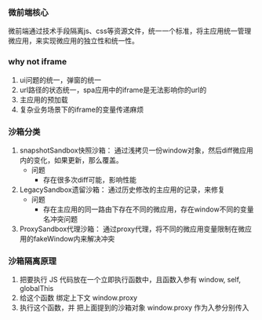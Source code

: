 ### 微前端核心

微前端通过技术手段隔离js、css等资源文件，统一一个标准，将主应用统一管理微应用，来实现微应用的独立性和统一性。

### why not iframe

1. ui问题的统一，弹窗的统一
2. url路径的状态统一，spa应用中的iframe是无法影响你的url的
3. 主应用的预加载
4. 复杂业务场景下的iframe的变量传递麻烦 

### 沙箱分类

1. snapshotSandbox快照沙箱： 通过浅拷贝一份window对象，然后diff微应用内的变化，如果更新，那么覆盖。
    - 问题
      - 存在很多次diff可能，影响性能
2. LegacySandbox遗留沙箱： 通过历史修改的主应用的记录，来修复
    - 问题
      - 存在主应用的同一路由下存在不同的微应用，存在window不同的变量名冲突问题
3. ProxySandbox代理沙箱： 通过proxy代理，将不同的微应用变量限制在微应用的fakeWindow内来解决冲突

### 沙箱隔离原理

1. 把要执行 JS 代码放在一个立即执行函数中，且函数入参有 window, self, globalThis
2. 给这个函数 绑定上下文 window.proxy
3. 执行这个函数，并 把上面提到的沙箱对象 window.proxy 作为入参分别传入

